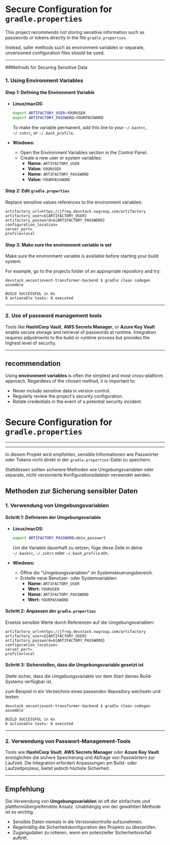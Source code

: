 # Secure Configuration for `gradle.properties`

This project recommends not storing sensitive information such as passwords or tokens directly in the file `gradle.properties`.  

Instead, safer methods such as environment variables or separate, unversioned configuration files should be used.

---

##Methods for Securing Sensitive Data

### 1. Using Environment Variables

#### Step 1: Defining the Environment Variable

- **Linux/macOS:** 
  ```bash
  export ARTIFACTORY_USER=YOURUSER
  export ARTIFACTORY_PASSWORD=YOURPASSWORD
  ```
  To make the variable permanent, add this line to your `~/.bashrc`, `~/.zshrc`, or `~/.bash_profile`.

- **Windows:**
  - Open the Environment Variables section in the Control Panel.
  - Create a new user or system variables:
    - **Name:** `ARTIFACTORY_USER`
    - **Value:** `YOURUSER`
    - **Name:** `ARTIFACTORY_PASSWORD`
    - **Value:** `YOURPASSWORD`

#### Step 2: Edit `gradle.properties`
Replace sensitive values references to the environment variables:

```properties
artifactory_url=https://jfrog.devstack.vwgroup.com/artifactory
artifactory_user=${ARTIFACTORY_USER}
artifactory_password=${ARTIFACTORY_PASSWORD}
configuration_location=
server_port=
profile=local
```

#### Step 3: Make sure the environment variable is set

Make sure the environment variable is available before starting your build system.

For example, go to the projects folder of an appropriate repository and try:
```
devstack_eecost|event-transformer-backend $ gradle clean codegen assemble          

BUILD SUCCESSFUL in 6s
8 actionable tasks: 8 executed
```

---

### 2. **Use of password management tools**
Tools like **HashiCorp Vault**, **AWS Secrets Manager**, or **Azure Key Vault** enable secure storage and retrieval of passwords at runtime. 
Integration requires adjustments to the build or runtime process but provides the highest level of security.

---

## recommendation
Using **environment variables** is often the simplest and most cross-platform approach. Regardless of the chosen method, it is important to:
- Never include sensitive data in version control.
- Regularly review the project's security configuration.
- Rotate credentials in the event of a potential security incident.

# Secure Configuration for `gradle.properties`


---

---


In diesem Projekt wird empfohlen, sensible Informationen wie Passwörter oder Tokens nicht direkt in der `gradle.properties`-Datei zu speichern. 

Stattdessen sollten sicherere Methoden wie Umgebungsvariablen oder separate, nicht versionierte Konfigurationsdateien verwendet werden.


## Methoden zur Sicherung sensibler Daten

### 1. **Verwendung von Umgebungsvariablen**

#### Schritt 1: Definieren der Umgebungsvariable

- **Linux/macOS:** 
  ```bash
  export ARTIFACTORY_PASSWORD=dein_passwort
  ```
  Um die Variable dauerhaft zu setzen, füge diese Zeile in deine `~/.bashrc`, `~/.zshrc` oder `~/.bash_profile` ein.

- **Windows:**
  - Öffne die "Umgebungsvariablen" im Systemsteuerungsbereich.
  - Erstelle neue Benutzer- oder Systemvariablen:
    - **Name:** `ARTIFACTORY_USER`
    - **Wert:** `YOURUSER`
    - **Name:** `ARTIFACTORY_PASSWORD`
    - **Wert:** `YOURPASSWORD`

#### Schritt 2: Anpassen der `gradle.properties`
Ersetze sensible Werte durch Referenzen auf die Umgebungsvariablen:
```properties
artifactory_url=https://jfrog.devstack.vwgroup.com/artifactory
artifactory_user=${ARTIFACTORY_USER}
artifactory_password=${ARTIFACTORY_PASSWORD}
configuration_location=
server_port=
profile=local
```

#### Schritt 3: Sicherstellen, dass die Umgebungsvariable gesetzt ist

Stelle sicher, dass die Umgebungsvariable vor dem Start deines Build-Systems verfügbar ist.

zum Beispiel in ein Verzeichnis eines passenden Repository wechseln und testen:
```
devstack_eecost|event-transformer-backend $ gradle clean codegen assemble          

BUILD SUCCESSFUL in 6s
8 actionable tasks: 8 executed
```

---

### 2. **Verwendung von Passwort-Management-Tools**
Tools wie **HashiCorp Vault**, **AWS Secrets Manager** oder **Azure Key Vault** ermöglichen die sichere Speicherung und Abfrage von Passwörtern zur Laufzeit. 
Die Integration erfordert Anpassungen am Build- oder Laufzeitprozess, bietet jedoch höchste Sicherheit.

---

## Empfehlung
Die Verwendung von **Umgebungsvariablen** ist oft der einfachste und plattformübergreifendste Ansatz. Unabhängig von der gewählten Methode ist es wichtig:
- Sensible Daten niemals in die Versionskontrolle aufzunehmen.
- Regelmäßig die Sicherheitskonfiguration des Projekts zu überprüfen.
- Zugangsdaten zu rotieren, wenn ein potenzieller Sicherheitsvorfall auftritt.

